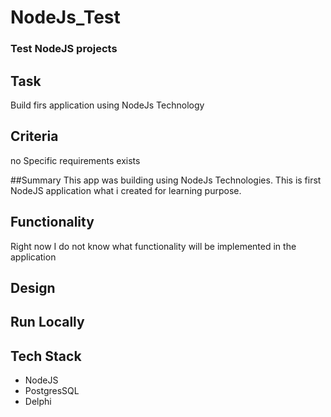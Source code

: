# NodeJs_Test
### Test NodeJS projects

## Task
Build firs application using NodeJs Technology 

## Criteria
no Specific requirements exists

##Summary
This app was building using NodeJs Technologies. 
This is first NodeJS application what i created for learning purpose.


## Functionality
Right now I do not know what functionality will be implemented in the application

## Design

## Run Locally


## Tech Stack
* NodeJS
* PostgresSQL
* Delphi


